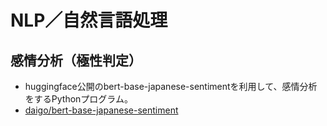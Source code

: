 # NLP／自然言語処理

## 感情分析（極性判定）
- huggingface公開のbert-base-japanese-sentimentを利用して、感情分析をするPythonプログラム。
- [daigo/bert-base-japanese-sentiment](https://huggingface.co/daigo/bert-base-japanese-sentiment)
